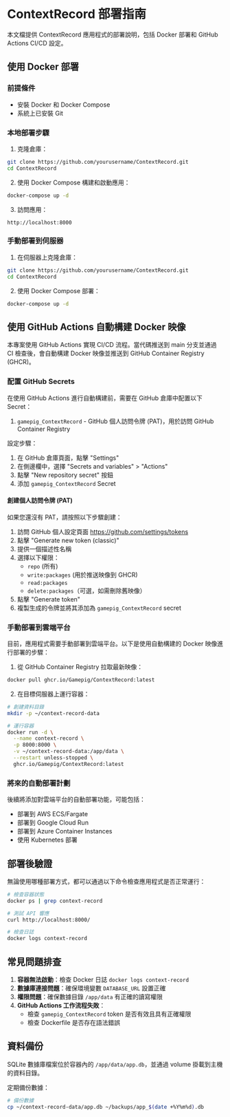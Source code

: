# ContextRecord 部署指南

本文檔提供 ContextRecord 應用程式的部署說明，包括 Docker 部署和 GitHub Actions CI/CD 設定。

## 使用 Docker 部署

### 前提條件

- 安裝 Docker 和 Docker Compose
- 系統上已安裝 Git

### 本地部署步驟

1. 克隆倉庫：

```bash
git clone https://github.com/yourusername/ContextRecord.git
cd ContextRecord
```

2. 使用 Docker Compose 構建和啟動應用：

```bash
docker-compose up -d
```

3. 訪問應用：

```
http://localhost:8000
```

### 手動部署到伺服器

1. 在伺服器上克隆倉庫：

```bash
git clone https://github.com/yourusername/ContextRecord.git
cd ContextRecord
```

2. 使用 Docker Compose 部署：

```bash
docker-compose up -d
```

## 使用 GitHub Actions 自動構建 Docker 映像

本專案使用 GitHub Actions 實現 CI/CD 流程。當代碼推送到 main 分支並通過 CI 檢查後，會自動構建 Docker 映像並推送到 GitHub Container Registry (GHCR)。

### 配置 GitHub Secrets

在使用 GitHub Actions 進行自動構建前，需要在 GitHub 倉庫中配置以下 Secret：

1. `gamepig_ContextRecord` - GitHub 個人訪問令牌 (PAT)，用於訪問 GitHub Container Registry

設定步驟：

1. 在 GitHub 倉庫頁面，點擊 "Settings"
2. 在側邊欄中，選擇 "Secrets and variables" > "Actions"
3. 點擊 "New repository secret" 按鈕
4. 添加 `gamepig_ContextRecord` Secret

#### 創建個人訪問令牌 (PAT)

如果您還沒有 PAT，請按照以下步驟創建：

1. 訪問 GitHub 個人設定頁面 https://github.com/settings/tokens
2. 點擊 "Generate new token (classic)"
3. 提供一個描述性名稱
4. 選擇以下權限：
   - `repo` (所有)
   - `write:packages` (用於推送映像到 GHCR)
   - `read:packages`
   - `delete:packages`（可選，如需刪除舊映像）
5. 點擊 "Generate token"
6. 複製生成的令牌並將其添加為 `gamepig_ContextRecord` secret

### 手動部署到雲端平台

目前，應用程式需要手動部署到雲端平台。以下是使用自動構建的 Docker 映像進行部署的步驟：

1. 從 GitHub Container Registry 拉取最新映像：

```bash
docker pull ghcr.io/Gamepig/ContextRecord:latest
```

2. 在目標伺服器上運行容器：

```bash
# 創建資料目錄
mkdir -p ~/context-record-data

# 運行容器
docker run -d \
  --name context-record \
  -p 8000:8000 \
  -v ~/context-record-data:/app/data \
  --restart unless-stopped \
  ghcr.io/Gamepig/ContextRecord:latest
```

### 將來的自動部署計劃

後續將添加對雲端平台的自動部署功能，可能包括：

- 部署到 AWS ECS/Fargate
- 部署到 Google Cloud Run
- 部署到 Azure Container Instances
- 使用 Kubernetes 部署

## 部署後驗證

無論使用哪種部署方式，都可以通過以下命令檢查應用程式是否正常運行：

```bash
# 檢查容器狀態
docker ps | grep context-record

# 測試 API 響應
curl http://localhost:8000/

# 檢查日誌
docker logs context-record
```

## 常見問題排查

1. **容器無法啟動**：檢查 Docker 日誌 `docker logs context-record`
2. **數據庫連接問題**：確保環境變數 `DATABASE_URL` 設置正確
3. **權限問題**：確保數據目錄 `/app/data` 有正確的讀寫權限
4. **GitHub Actions 工作流程失敗**：
   - 檢查 `gamepig_ContextRecord` token 是否有效且具有正確權限
   - 檢查 Dockerfile 是否存在語法錯誤

## 資料備份

SQLite 數據庫檔案位於容器內的 `/app/data/app.db`，並通過 volume 掛載到主機的資料目錄。

定期備份數據：

```bash
# 備份數據
cp ~/context-record-data/app.db ~/backups/app_$(date +%Y%m%d).db
``` 